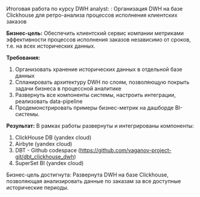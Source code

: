 Итоговая работа по курсу DWH analyst: : Организация DWH на базе Clickhouse для ретро-анализа процессов исполнения клиентских заказов

**Бизнес-цель:**
Обеспечить клиентский сервис компании метриками эффективности процессов исполнения заказов независимо от сроков, т.е. на всех исторических данных. 

**Требования:**
1) Организовать хранение исторических данных в отдельной базе данных
2) Спланировать архитектуру DWH по слоям, позволяющую покрыть задачи бизнеса в процессной аналитике 
3) Развернуть все компоненты системы, настроить интеграции, реализовать data-pipeline
4) Продемонстрировать примеры бизнес-метрик на дашборде BI-системы.

**Результат:**
В рамках работы развернуты и интегрированы компоненты: 
1) ClickHouse DB (yandex cloud)
2) Airbyte (yandex cloud)
3) DBT - Github codespace (https://github.com/vaganov-project-git/dbt_clickhouse_dwh)
4) SuperSet BI (yandex cloud)

Бизнес-цель достигнута:
Развернута DWH на базе Clickhouse, позволяющая анализировать данные по заказам за все доступные исторические периоды.  

